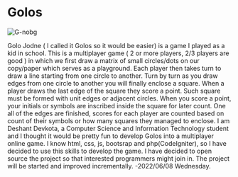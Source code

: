 # Golos
![G-nobg](https://user-images.githubusercontent.com/50679150/172839812-f7da94d5-b5f3-4971-adda-f7714b3ba18e.png)

Golo Jodne ( I called it Golos so it would be easier) is a game I played as a kid in school. This is a multiplayer game ( 2 or more players, 2/3 players are good ) in which we first draw a matrix of small circles/dots on our copy/paper which serves as a playground. Each player then takes turn to draw a line starting from one circle to another. Turn by turn as you draw edges from one circle to another you will finally enclose a square. When a player draws the last edge of the square they score a point. Such square must be formed with unit edges or adjacent circles. When you score a point, your initials or symbols are inscribed inside the square for later count. One all of the edges are finished, scores for each player are counted based on count of their symbols or how many squares they managed to enclose. I am Deshant Devkota, a Computer Science and Information Technology student and I thought it would be pretty fun to develop Golos into a multiplayer online game. I know html, css, js, bootsrap and php(CodeIgniter), so I have decided to use this skills to develop the game. I have decided to open source the project so that interested programmers might join in. The project will be started and improved incrementally. -2022/06/08 Wednesday.

